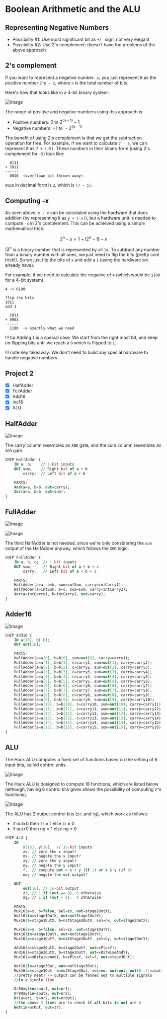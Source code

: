 Boolean Arithmetic and the ALU
===

Representing Negative Numbers
---

- Possibility #1: Use most significant bit as `+/-` sign: not very elegant
- Possibility #2: Use 2's complement: doesn't have the problems of the above
    approach

2's complement
---

If you want to represent a negative number `-x`, you just represent it as the
positive number `2^n - x`, where `n` is the total number of bits.

Here's how that looks like in a 4-bit binary system:

![Image](assets/twos_complement.png)

The range of positive and negative numbers using this approach is:

- Positive numbers: $0\text{ to  }2^{(n-1)} - 1$
- Negative numbers: $-1\text{ to }-2^{(n-1)}$

The benefit of using 2's complement is that we get the subtraction operation for
free. For example, if we want to calculate `7 - 5`, we can represent it as `7 +
(-5)`. These numbers in their binary form (using 2's complement for `-5`) look
like:

```
  0111
+ 1011
------
  0010  (overflown bit thrown away)
```

`0010` in decimal form is `2`, which is `(7 - 5)`.

Computing -x
---

As seen above, `y - x` can be calculated using the hardware that does addition
(by representing it as `y + (-x)`), but a hardware unit is needed to compute
`-x` in 2's complement. This can be achieved using a simple mathematical trick:

$$
2^{n} - x = 1 + (2^{n} - 1) - x
$$

$(2^{n}$ is a binary number that is represented by all `1`s. To subtract any
number from a binary number with all ones, we just need to flip the bits (pretty
cool trick!). So we just flip the bits of `x` and add a `1` (using the hardware
we already have).

For example, if we need to calculate the negative of `4` (which would be `1100`
for a 4-bit system).

```
4 -> 0100

flip the bits
1011
add 1

  1011
+ 0001
------
  1100  -> exactly what we need
```

!!! tip
    Adding `1` is a special case. We start from the
    right most bit, and keep on flipping bits until we reach a `0` which is
    flipped to `1`.

!!! note
    Key takeaway: We don't need to build any special hardware to handle negative
    numbers.

Project 2
---

- [x] HalfAdder
- [x] FullAdder
- [x] Add16
- [x] Inc16
- [x] ALU

HalfAdder
---

![Image](assets/half_adder.png)

The carry column resembles an `AND` gate, and the sum column resembles an `XOR`
gate.

```vhdl
CHIP HalfAdder {
    IN a, b;    // 1-bit inputs
    OUT sum,    // Right bit of a + b 
        carry;  // Left bit of a + b

    PARTS:
    And(a=a, b=b, out=carry);
    Xor(a=a, b=b, out=sum);
}
```


FullAdder
---

![Image](assets/full_adder.png)

![Image](assets/full_adder_helper.png)

The third HalfAdder is not needed, since we're only considering the `sum` output
of the HalfAdder anyway, which follows the `XOR` logic.

```vhdl
CHIP FullAdder {
    IN a, b, c;  // 1-bit inputs
    OUT sum,     // Right bit of a + b + c
        carry;   // Left bit of a + b + c

    PARTS:
    HalfAdder(a=a, b=b, sum=intSum, carry=intCarry1);
    HalfAdder(a=intSum, b=c, sum=sum, carry=intCarry2);
    Xor(a=intCarry1, b=intCarry2, out=carry);
}
```

Adder16
---

![Image](assets/Adder16.png)

```vhdl
CHIP Add16 {
    IN a[16], b[16];
    OUT out[16];

    PARTS:
    HalfAdder(a=a[0], b=b[0], sum=out[0], carry=carry1);
    FullAdder(a=a[1], b=b[1], c=carry1, sum=out[1], carry=carry2);
    FullAdder(a=a[2], b=b[2], c=carry2, sum=out[2], carry=carry3);
    FullAdder(a=a[3], b=b[3], c=carry3, sum=out[3], carry=carry4);
    FullAdder(a=a[4], b=b[4], c=carry4, sum=out[4], carry=carry5);
    FullAdder(a=a[5], b=b[5], c=carry5, sum=out[5], carry=carry6);
    FullAdder(a=a[6], b=b[6], c=carry6, sum=out[6], carry=carry7);
    FullAdder(a=a[7], b=b[7], c=carry7, sum=out[7], carry=carry8);
    FullAdder(a=a[8], b=b[8], c=carry8, sum=out[8], carry=carry9);
    FullAdder(a=a[9], b=b[9], c=carry9, sum=out[9], carry=carry10);
    FullAdder(a=a[10], b=b[10], c=carry10, sum=out[10], carry=carry11);
    FullAdder(a=a[11], b=b[11], c=carry11, sum=out[11], carry=carry12);
    FullAdder(a=a[12], b=b[12], c=carry12, sum=out[12], carry=carry13);
    FullAdder(a=a[13], b=b[13], c=carry13, sum=out[13], carry=carry14);
    FullAdder(a=a[14], b=b[14], c=carry14, sum=out[14], carry=carry15);
    FullAdder(a=a[15], b=b[15], c=carry15, sum=out[15], carry=carry16);
}
```

ALU
---

The Hack ALU computes a fixed set of functions based on the setting of 6 input
bits, called control units.

![Image](assets/hack_alu.png)

The Hack ALU is designed to compute 18 functions, which are listed below
(although, having 6 control bits gives allows the possibility of computing `2^6` functions).

![Image](assets/hack_alu_truth_table.png)

The ALU has 2 output control bits (`zr`, and `ng`), which work as follows:

- if out=0 then zr = 1 else zr = 0
- if out<0 then ng = 1 else ng = 0


```vhdl
CHIP ALU {
    IN  
        x[16], y[16],  // 16-bit inputs        
        zx, // zero the x input?
        nx, // negate the x input?
        zy, // zero the y input?
        ny, // negate the y input?
        f,  // compute out = x + y (if 1) or x & y (if 0)
        no; // negate the out output?

    OUT 
        out[16], // 16-bit output
        zr, // 1 if (out == 0), 0 otherwise
        ng; // 1 if (out < 0),  0 otherwise

    PARTS:
    Mux16(a=x, b=false, sel=zx, out=stage1OutX);
    Not16(in=stage1OutX, out=notStage1OutX);
    Mux16(a=stage1OutX, b=notStage1OutX, sel=nx, out=stage2OutX);

    Mux16(a=y, b=false, sel=zy, out=stage1OutY);
    Not16(in=stage1OutY, out=notStage1OutY);
    Mux16(a=stage1OutY, b=notStage1OutY, sel=ny, out=stage2OutY);
    
    Add16(a=stage2OutX, b=stage2OutY, out=xPlusY);
    And16(a=stage2OutX, b=stage2OutY, out=xBitwiseAndY);
    Mux16(a=xBitwiseAndY, b=xPlusY, sel=f, out=stage3Out);

    Not16(in=stage3Out, out=notStage3Out);
    Mux16(a=stage3Out, b=notStage3Out, sel=no, out=out, out[0..7]=zout1, out[8..15]=zout2, out[15]=ng);
    //pretty neat! -> output can be fanned out to multiple signals
    //in a single line

    Or8Way(in=zout1, out=or1);
    Or8Way(in=zout2, out=or2);
    Or(a=or1, b=or2, out=orOut);
    //the above 3 lines are to check if all bits in out are 0
    Not(in=orOut, out=zr);
}
```
